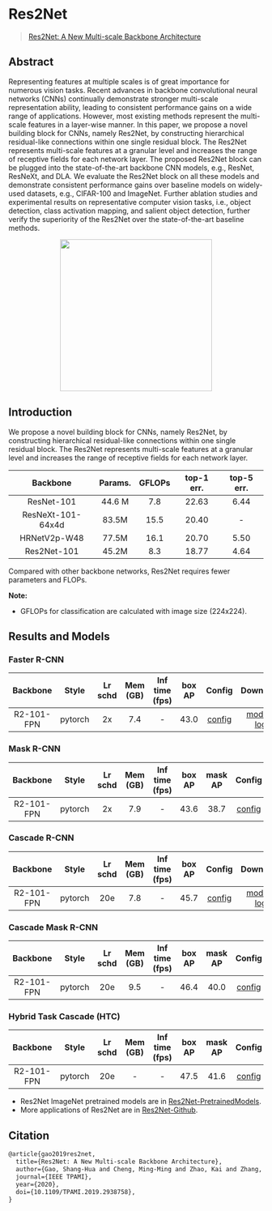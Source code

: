 # Res2Net

> [Res2Net: A New Multi-scale Backbone Architecture](https://arxiv.org/abs/1904.01169)

<!-- [BACKBONE] -->

## Abstract

Representing features at multiple scales is of great importance for numerous vision tasks. Recent advances in backbone convolutional neural networks (CNNs) continually demonstrate stronger multi-scale representation ability, leading to consistent performance gains on a wide range of applications. However, most existing methods represent the multi-scale features in a layer-wise manner. In this paper, we propose a novel building block for CNNs, namely Res2Net, by constructing hierarchical residual-like connections within one single residual block. The Res2Net represents multi-scale features at a granular level and increases the range of receptive fields for each network layer. The proposed Res2Net block can be plugged into the state-of-the-art backbone CNN models, e.g., ResNet, ResNeXt, and DLA. We evaluate the Res2Net block on all these models and demonstrate consistent performance gains over baseline models on widely-used datasets, e.g., CIFAR-100 and ImageNet. Further ablation studies and experimental results on representative computer vision tasks, i.e., object detection, class activation mapping, and salient object detection, further verify the superiority of the Res2Net over the state-of-the-art baseline methods.

<div align=center>
<img src="https://user-images.githubusercontent.com/40661020/143972411-8d08113f-9fce-4d24-a138-4fadf2c54f9a.png" height="300"/>
</div>

## Introduction

We propose a novel building block for CNNs, namely Res2Net, by constructing hierarchical residual-like connections within one single residual block. The Res2Net represents multi-scale features at a granular level and increases the range of receptive fields for each network layer.


|     Backbone     | Params. | GFLOPs | top-1 err. | top-5 err. |
| :-----------------: | :-------: | :------: | :----------: | :----------: |
|    ResNet-101    | 44.6 M |  7.8  |   22.63   |    6.44    |
| ResNeXt-101-64x4d |  83.5M  |  15.5  |   20.40   |     -     |
|   HRNetV2p-W48   |  77.5M  |  16.1  |   20.70   |    5.50    |
|    Res2Net-101    |  45.2M  |  8.3  |   18.77   |    4.64    |

Compared with other backbone networks, Res2Net requires fewer parameters and FLOPs.

**Note:**

- GFLOPs for classification are calculated with image size (224x224).

## Results and Models

### Faster R-CNN


|  Backbone  |  Style  | Lr schd | Mem (GB) | Inf time (fps) | box AP |                       Config                       |                                                                                                                                               Download                                                                                                                                               |
| :----------: | :-------: | :-------: | :--------: | :--------------: | :------: | :--------------------------------------------------: | :----------------------------------------------------------------------------------------------------------------------------------------------------------------------------------------------------------------------------------------------------------------------------------------------------: |
| R2-101-FPN | pytorch |   2x   |   7.4   |       -       |  43.0  | [config](./faster-rcnn_res2net-101_fpn_2x_coco.py) | [model](https://download.openmmlab.com/mmdetection/v2.0/res2net/faster_rcnn_r2_101_fpn_2x_coco/faster_rcnn_r2_101_fpn_2x_coco-175f1da6.pth) \| [log](https://download.openmmlab.com/mmdetection/v2.0/res2net/faster_rcnn_r2_101_fpn_2x_coco/faster_rcnn_r2_101_fpn_2x_coco_20200514_231734.log.json) |

### Mask R-CNN


|  Backbone  |  Style  | Lr schd | Mem (GB) | Inf time (fps) | box AP | mask AP |                      Config                      |                                                                                                                                           Download                                                                                                                                           |
| :----------: | :-------: | :-------: | :--------: | :--------------: | :------: | :-------: | :------------------------------------------------: | :--------------------------------------------------------------------------------------------------------------------------------------------------------------------------------------------------------------------------------------------------------------------------------------------: |
| R2-101-FPN | pytorch |   2x   |   7.9   |       -       |  43.6  |  38.7  | [config](./mask-rcnn_res2net-101_fpn_2x_coco.py) | [model](https://download.openmmlab.com/mmdetection/v2.0/res2net/mask_rcnn_r2_101_fpn_2x_coco/mask_rcnn_r2_101_fpn_2x_coco-17f061e8.pth) \| [log](https://download.openmmlab.com/mmdetection/v2.0/res2net/mask_rcnn_r2_101_fpn_2x_coco/mask_rcnn_r2_101_fpn_2x_coco_20200515_002413.log.json) |

### Cascade R-CNN


|  Backbone  |  Style  | Lr schd | Mem (GB) | Inf time (fps) | box AP |                        Config                        |                                                                                                                                                   Download                                                                                                                                                   |
| :----------: | :-------: | :-------: | :--------: | :--------------: | :------: | :----------------------------------------------------: | :------------------------------------------------------------------------------------------------------------------------------------------------------------------------------------------------------------------------------------------------------------------------------------------------------------: |
| R2-101-FPN | pytorch |   20e   |   7.8   |       -       |  45.7  | [config](./cascade-rcnn_res2net-101_fpn_20e_coco.py) | [model](https://download.openmmlab.com/mmdetection/v2.0/res2net/cascade_rcnn_r2_101_fpn_20e_coco/cascade_rcnn_r2_101_fpn_20e_coco-f4b7b7db.pth) \| [log](https://download.openmmlab.com/mmdetection/v2.0/res2net/cascade_rcnn_r2_101_fpn_20e_coco/cascade_rcnn_r2_101_fpn_20e_coco_20200515_091644.log.json) |

### Cascade Mask R-CNN


|  Backbone  |  Style  | Lr schd | Mem (GB) | Inf time (fps) | box AP | mask AP |                          Config                          |                                                                                                                                                             Download                                                                                                                                                             |
| :----------: | :-------: | :-------: | :--------: | :--------------: | :------: | :-------: | :---------------------------------------------------------: | :--------------------------------------------------------------------------------------------------------------------------------------------------------------------------------------------------------------------------------------------------------------------------------------------------------------------------------: |
| R2-101-FPN | pytorch |   20e   |   9.5   |       -       |  46.4  |  40.0  | [config](./cascade-mask-rcnn_res2net-101_fpn_20e_coco.py) | [model](https://download.openmmlab.com/mmdetection/v2.0/res2net/cascade_mask_rcnn_r2_101_fpn_20e_coco/cascade_mask_rcnn_r2_101_fpn_20e_coco-8a7b41e1.pth) \| [log](https://download.openmmlab.com/mmdetection/v2.0/res2net/cascade_mask_rcnn_r2_101_fpn_20e_coco/cascade_mask_rcnn_r2_101_fpn_20e_coco_20200515_091645.log.json) |

### Hybrid Task Cascade (HTC)


|  Backbone  |  Style  | Lr schd | Mem (GB) | Inf time (fps) | box AP | mask AP |                   Config                   |                                                                                                                                 Download                                                                                                                                 |
| :----------: | :-------: | :-------: | :--------: | :--------------: | :------: | :-------: | :-------------------------------------------: | :------------------------------------------------------------------------------------------------------------------------------------------------------------------------------------------------------------------------------------------------------------------------: |
| R2-101-FPN | pytorch |   20e   |    -    |       -       |  47.5  |  41.6  | [config](./htc_res2net-101_fpn_20e_coco.py) | [model](https://download.openmmlab.com/mmdetection/v2.0/res2net/htc_r2_101_fpn_20e_coco/htc_r2_101_fpn_20e_coco-3a8d2112.pth) \| [log](https://download.openmmlab.com/mmdetection/v2.0/res2net/htc_r2_101_fpn_20e_coco/htc_r2_101_fpn_20e_coco_20200515_150029.log.json) |

- Res2Net ImageNet pretrained models are in [Res2Net-PretrainedModels](https://github.com/Res2Net/Res2Net-PretrainedModels).
- More applications of Res2Net are in [Res2Net-Github](https://github.com/Res2Net/).

## Citation

```latex
@article{gao2019res2net,
  title={Res2Net: A New Multi-scale Backbone Architecture},
  author={Gao, Shang-Hua and Cheng, Ming-Ming and Zhao, Kai and Zhang, Xin-Yu and Yang, Ming-Hsuan and Torr, Philip},
  journal={IEEE TPAMI},
  year={2020},
  doi={10.1109/TPAMI.2019.2938758},
}
```
